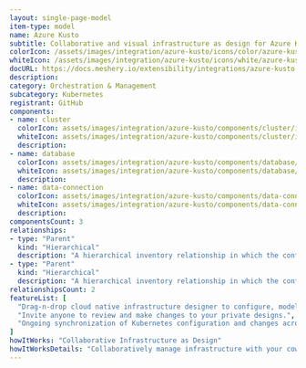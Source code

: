```yaml
---
layout: single-page-model
item-type: model
name: Azure Kusto
subtitle: Collaborative and visual infrastructure as design for Azure Kusto
colorIcon: /assets/images/integration/azure-kusto/icons/color/azure-kusto-color.svg
whiteIcon: /assets/images/integration/azure-kusto/icons/white/azure-kusto-white.svg
docURL: https://docs.meshery.io/extensibility/integrations/azure-kusto
description: 
category: Orchestration & Management
subcategory: Kubernetes
registrant: GitHub
components: 
- name: cluster
  colorIcon: assets/images/integration/azure-kusto/components/cluster/icons/color/cluster-color.svg
  whiteIcon: assets/images/integration/azure-kusto/components/cluster/icons/white/cluster-white.svg
  description: 
- name: database
  colorIcon: assets/images/integration/azure-kusto/components/database/icons/color/database-color.svg
  whiteIcon: assets/images/integration/azure-kusto/components/database/icons/white/database-white.svg
  description: 
- name: data-connection
  colorIcon: assets/images/integration/azure-kusto/components/data-connection/icons/color/data-connection-color.svg
  whiteIcon: assets/images/integration/azure-kusto/components/data-connection/icons/white/data-connection-white.svg
  description: 
componentsCount: 3
relationships: 
- type: "Parent"
  kind: "Hierarchical"
  description: "A hierarchical inventory relationship in which the configuration of (parent component) is patched with the configuration of (child component). "
- type: "Parent"
  kind: "Hierarchical"
  description: "A hierarchical inventory relationship in which the configuration of (parent component) is patched with the configuration of (child component). "
relationshipsCount: 2
featureList: [
  "Drag-n-drop cloud native infrastructure designer to configure, model, and deploy your workloads.",
  "Invite anyone to review and make changes to your private designs.",
  "Ongoing synchronization of Kubernetes configuration and changes across any number of clusters."
]
howItWorks: "Collaborative Infrastructure as Design"
howItWorksDetails: "Collaboratively manage infrastructure with your coworkers synchronously sharing the same designs."
---
```

